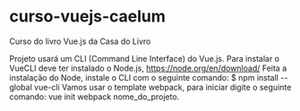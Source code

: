 # curso-vuejs-caelum
Curso do livro Vue.js da Casa do Livro

Projeto usará um CLI (Command Line Interface) do Vue.js.
Para instalar o VueCLI deve ter instalado o Node.js, https://node.org/en/download/
Feita a instalação do Node, instale o CLI com o seguinte comando:
$ npm install --global vue-cli
Vamos usar o template webpack, para iniciar digite o seguinte comando:
vue init webpack nome_do_projeto.
